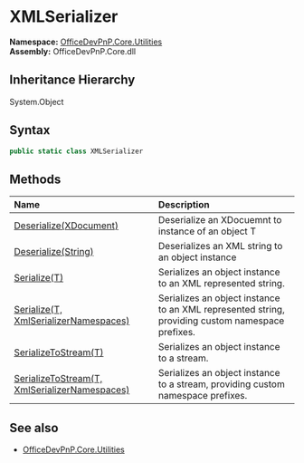 # XMLSerializer
  

**Namespace:** [OfficeDevPnP.Core.Utilities](OfficeDevPnP.Core.Utilities.md)  
**Assembly:** OfficeDevPnP.Core.dll  
## Inheritance Hierarchy
System.Object  

## Syntax
```C#
public static class XMLSerializer
```
## Methods
|**Name**|**Description**|
|:-----|:-----|
| [Deserialize(XDocument)](OfficeDevPnP.Core.Utilities.XMLSerializer.ec7d110.md) | Deserialize an XDocuemnt to instance of an object T
| [Deserialize(String)](OfficeDevPnP.Core.Utilities.XMLSerializer.682d7045.md) | Deserializes an XML string to an object instance
| [Serialize(T)](OfficeDevPnP.Core.Utilities.XMLSerializer.ed203be7.md) | Serializes an object instance to an XML represented string.
| [Serialize(T, XmlSerializerNamespaces)](OfficeDevPnP.Core.Utilities.XMLSerializer.72bc1593.md) | Serializes an object instance to an XML represented string, providing custom namespace prefixes.
| [SerializeToStream(T)](OfficeDevPnP.Core.Utilities.XMLSerializer.dbf5a728.md) | Serializes an object instance to a stream.
| [SerializeToStream(T, XmlSerializerNamespaces)](OfficeDevPnP.Core.Utilities.XMLSerializer.16a03459.md) | Serializes an object instance to a stream, providing custom namespace prefixes.
## See also
- [OfficeDevPnP.Core.Utilities](OfficeDevPnP.Core.Utilities.md)
